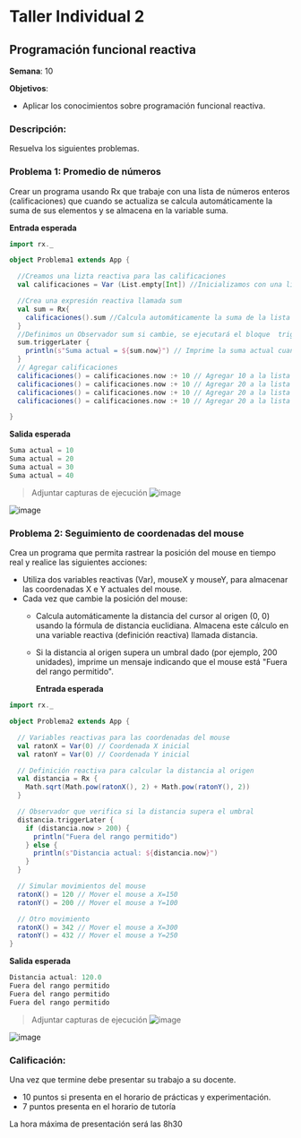 # Taller Individual  2
## Programación funcional reactiva

**Semana**: 10

**Objetivos**:

- Aplicar los conocimientos sobre programación funcional reactiva.

### Descripción:

Resuelva los siguientes problemas.

### Problema 1: Promedio de números

Crear un programa usando Rx que trabaje con una lista de números enteros (calificaciones) que cuando se actualiza se calcula automáticamente la suma de sus elementos y se almacena en la variable suma.

**Entrada esperada**
```Scala
import rx._

object Problema1 extends App {

  //Creamos una lizta reactiva para las calificaciones
  val calificaciones = Var (List.empty[Int]) //Inicializamos con una lista vacia

  //Crea una expresión reactiva llamada sum
  val sum = Rx{
    calificaciones().sum //Calcula automáticamente la suma de la lista
  }
  //Definimos un Observador sum si cambie, se ejecutará el bloque  trigger.
  sum.triggerLater {
    println(s"Suma actual = ${sum.now}") // Imprime la suma actual cuando cambia
  }
  // Agregar calificaciones
  calificaciones() = calificaciones.now :+ 10 // Agregar 10 a la lista
  calificaciones() = calificaciones.now :+ 10 // Agregar 20 a la lista
  calificaciones() = calificaciones.now :+ 10 // Agregar 20 a la lista
  calificaciones() = calificaciones.now :+ 10 // Agregar 20 a la lista

}

```
**Salida esperada**
```Scala
Suma actual = 10
Suma actual = 20
Suma actual = 30
Suma actual = 40
```

> Adjuntar capturas de ejecución
![image](https://github.com/user-attachments/assets/dfe3f0ac-1bf3-4d0c-94ad-5936f4719c98)


![image](https://github.com/user-attachments/assets/a734fee9-129a-4344-9d92-5ea8b6d10b81)


### Problema 2: Seguimiento de coordenadas del mouse
Crea un programa que permita rastrear la posición del mouse en tiempo real y realice las siguientes acciones:

- Utiliza dos variables reactivas (Var), mouseX y mouseY, para almacenar las coordenadas X e Y actuales del mouse.
- Cada vez que cambie la posición del mouse:
  - Calcula automáticamente la distancia del cursor al origen (0, 0) usando la fórmula de distancia euclidiana. Almacena este cálculo en una variable reactiva (definición reactiva) llamada distancia.
  - Si la distancia al origen supera un umbral dado (por ejemplo, 200 unidades), imprime un mensaje indicando que el mouse está "Fuera del rango permitido".

    **Entrada esperada**
```Scala
import rx._

object Problema2 extends App {

  // Variables reactivas para las coordenadas del mouse
  val ratonX = Var(0) // Coordenada X inicial
  val ratonY = Var(0) // Coordenada Y inicial

  // Definición reactiva para calcular la distancia al origen
  val distancia = Rx {
    Math.sqrt(Math.pow(ratonX(), 2) + Math.pow(ratonY(), 2))
  }

  // Observador que verifica si la distancia supera el umbral
  distancia.triggerLater {
    if (distancia.now > 200) {
      println("Fuera del rango permitido")
    } else {
      println(s"Distancia actual: ${distancia.now}")
    }
  }

  // Simular movimientos del mouse
  ratonX() = 120 // Mover el mouse a X=150
  ratonY() = 200 // Mover el mouse a Y=100

  // Otro movimiento
  ratonX() = 342 // Mover el mouse a X=300
  ratonY() = 432 // Mover el mouse a Y=250
}

```

**Salida esperada**
```Scala
Distancia actual: 120.0
Fuera del rango permitido
Fuera del rango permitido
Fuera del rango permitido
```

> Adjuntar capturas de ejecución
![image](https://github.com/user-attachments/assets/7647f5b7-3dbb-4b96-a11b-3ea870539b4c)


![image](https://github.com/user-attachments/assets/0e9dc7ce-497b-4ca1-8bba-3a1a3dbe4fd7)


### Calificación:

Una vez que termine debe presentar su trabajo a su docente.

- 10 puntos si presenta en el horario de prácticas y experimentación.
- 7 puntos presenta en el horario de tutoría

La hora máxima de presentación será las 8h30
